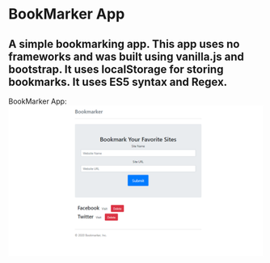 # BookMarker App

## A simple bookmarking app. This app uses no frameworks and was built using vanilla.js and bootstrap. It uses localStorage for storing bookmarks. It uses ES5 syntax and Regex.

BookMarker App: 
![FrontEnd](images/BookMarker.png "BookMarker App")